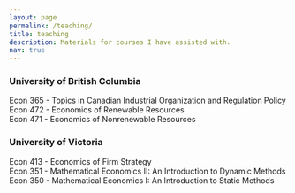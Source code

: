 ```yaml
---
layout: page
permalink: /teaching/
title: teaching
description: Materials for courses I have assisted with.
nav: true
---
```


### University of British Columbia
Econ 365 - Topics in Canadian Industrial Organization and Regulation Policy \
Econ 472 - Economics of Renewable Resources \
Econ 471 - Economics of Nonrenewable Resources

### University of Victoria
Econ 413 - Economics of Firm Strategy \
Econ 351 - Mathematical Economics II: An Introduction to Dynamic Methods \
Econ 350 - Mathematical Economics I: An Introduction to Static Methods
